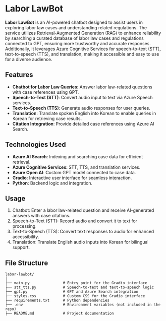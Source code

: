 # Labor LawBot

**Labor LawBot** is an AI-powered chatbot designed to assist users in exploring labor law cases and understanding related regulations. The service utilizes Retrieval-Augmented Generation (RAG) to enhance reliability by searching a curated database of labor law cases and regulations connected to GPT, ensuring more trustworthy and accurate responses. Additionally, it leverages Azure Cognitive Services for speech-to-text (STT), text-to-speech (TTS), and translation, making it accessible and easy to use for a diverse audience.


## Features

- **Chatbot for Labor Law Queries**: Answer labor law-related questions with case references using GPT.
- **Speech-to-Text (STT)**: Convert audio input to text via Azure Speech services.
- **Text-to-Speech (TTS)**: Generate audio responses for user queries.
- **Translation**: Translate spoken English into Korean to enable queries in Korean for retrieving case results.
- **Citation Integration**: Provide detailed case references using Azure AI Search.

## Technologies Used

- **Azure AI Search**: Indexing and searching case data for efficient retrieval.
- **Azure Cognitive Services**: STT, TTS, and translation services.
- **Azure Open AI**: Custom GPT model connected to case data.
- **Gradio**: Interactive user interface for seamless interaction.
- **Python**: Backend logic and integration.

## Usage
1. Chatbot: Enter a labor law-related question and receive AI-generated answers with case citations.
2. Speech-to-Text (STT): Record audio and convert it to text for processing.
3. Text-to-Speech (TTS): Convert text responses to audio for enhanced accessibility.
4. Translation: Translate English audio inputs into Korean for bilingual support.

## File Structure
```
labor-lawbot/
│
├── main.py               # Entry point for the Gradio interface
├── stt_tts.py            # Speech-to-text and text-to-speech logic
├── gpt.py                # GPT and Azure Search integration
├── styles.css            # Custom CSS for the Gradio interface
├── requirements.txt      # Python dependencies
├── .env                  # Environment variables (not included in the repo)
├── README.md             # Project documentation
```
